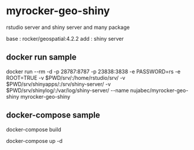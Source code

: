 # myrocker-geo-shiny

rstudio server and shiny server and many package

base : rocker/geospatial:4.2.2
add : shiny server

## docker run sample

docker run --rm -d -p 28787:8787 -p 23838:3838 -e PASSWORD=rs -e ROOT=TRUE -v $PWD/srv/:/home/rstudio/srv/ -v $PWD/srv/shinyapps/:/srv/shiny-server/ -v $PWD/srv/shinylog/:/var/log/shiny-server/ --name nujabec/myrocker-geo-shiny myrocker-geo-shiny

## docker-compose sample

docker-compose build 

docker-compose up -d

